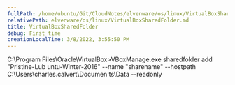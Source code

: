 ```yaml
---
fullPath: /home/ubuntu/Git/CloudNotes/elvenware/os/linux/VirtualBoxSharedFolder.md
relativePath: elvenware/os/linux/VirtualBoxSharedFolder.md
title: VirtualBoxSharedFolder
debug: First time
creationLocalTime: 3/8/2022, 3:55:50 PM
---
```


<!-- toc -->
<!-- tocstop -->

C:\Program Files\Oracle\VirtualBox>VBoxManage.exe sharedfolder add "Pristine-Lub
untu-Winter-2016" --name "sharename" --hostpath C:\Users\charles.calvert\Documen
ts\Data --readonly
